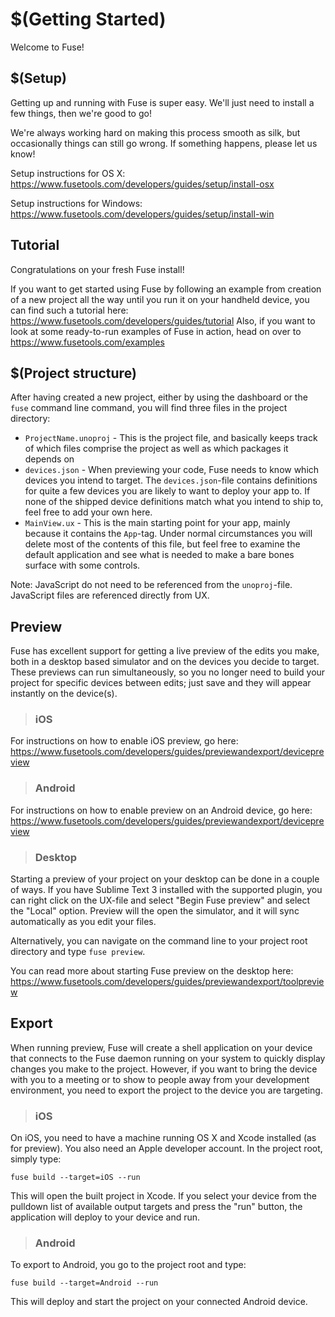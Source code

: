 # $(Getting Started)

Welcome to Fuse!

## $(Setup)

Getting up and running with Fuse is super easy. We'll just need to install a few things, then we're good to go!

We're always working hard on making this process smooth as silk, but occasionally things can still go wrong. If something happens, please let us know!

Setup instructions for OS X: https://www.fusetools.com/developers/guides/setup/install-osx

Setup instructions for Windows: https://www.fusetools.com/developers/guides/setup/install-win

## Tutorial

Congratulations on your fresh Fuse install! 

If you want to get started using Fuse by following an example from creation of a new project all the way until you run it on your handheld device, you can find such a tutorial here: https://www.fusetools.com/developers/guides/tutorial Also, if you want to look at some ready-to-run examples of Fuse in action, head on over to https://www.fusetools.com/examples 

## $(Project structure)

After having created a new project, either by using the dashboard or the `fuse` command line command, you will find three files in the project directory:

- `ProjectName.unoproj` - This is the project file, and basically keeps track of which files comprise the project as well as which packages it depends on  
- `devices.json` - When previewing your code, Fuse needs to know which devices you intend to target. The `devices.json`-file contains definitions for quite a few devices you are likely to want to deploy your app to. If none of the shipped device definitions match what you intend to ship to, feel free to add your own here. 
- `MainView.ux` - This is the main starting point for your app, mainly because it contains the `App`-tag. Under normal circumstances you will delete most of the contents of this file, but feel free to examine the default application and see what is needed to make a bare bones surface with some controls.

Note: JavaScript do not need to be referenced from the `unoproj`-file. JavaScript files are referenced directly from UX.

## Preview

Fuse has excellent support for getting a live preview of the edits you make, both in a desktop based simulator and on the devices you decide to target. These previews can run simultaneously, so you no longer need to build your project for specific devices between edits; just save and they will appear instantly on the device(s). 

> ### iOS

For instructions on how to enable iOS preview, go here: https://www.fusetools.com/developers/guides/previewandexport/devicepreview

> ### Android

For instructions on how to enable preview on an Android device, go here: https://www.fusetools.com/developers/guides/previewandexport/devicepreview

> ### Desktop

Starting a preview of your project on your desktop can be done in a couple of ways. If you have Sublime Text 3 installed with the supported plugin, you can right click on the UX-file and select "Begin Fuse preview" and select the "Local" option. Preview will the open the simulator, and it will sync automatically as you edit your files. 

Alternatively, you can navigate on the command line to your project root directory and type `fuse preview`.

You can read more about starting Fuse preview on the desktop here: https://www.fusetools.com/developers/guides/previewandexport/toolpreview 

## Export

When running preview, Fuse will create a shell application on your device that connects to the Fuse daemon running on your system to quickly display changes you make to the project. However, if you want to bring the device with you to a meeting or to show to people away from your development environment, you need to export the project to the device you are targeting.

> ### iOS

On iOS, you need to have a machine running OS X and Xcode installed (as for preview). You also need an Apple developer account. In the project root, simply type:

`fuse build --target=iOS --run`

This will open the built project in Xcode. If you select your device from the pulldown list of available output targets and press the "run" button, the application will deploy to your device and run.

> ### Android

To export to Android, you go to the project root and type:

`fuse build --target=Android --run`

This will deploy and start the project on your connected Android device.